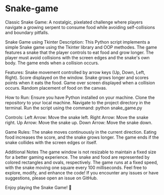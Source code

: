 # Snake-game
Classic Snake Game: A nostalgic, pixelated challenge where players navigate a growing serpent to consume food while avoiding self-collisions and boundary pitfalls.

Snake Game using Tkinter
Description:
This Python script implements a simple Snake game using the Tkinter library and OOP methodes. The game features a snake that the player controls to eat food and grow longer. The player must avoid collisions with the screen edges and the snake's own body. The game ends when a collision occurs.

Features:
Snake movement controlled by arrow keys (Up, Down, Left, Right).
Score displayed on the window.
Snake grows longer and scores points when it eats the food.
Game over screen displayed when a collision occurs.
Random placement of food on the canvas.

How to Run:
Ensure you have Python installed on your machine.
Clone the repository to your local machine.
Navigate to the project directory in the terminal.
Run the script using the command: python snake_game.py

Controls:
Left Arrow: Move the snake left.
Right Arrow: Move the snake right.
Up Arrow: Move the snake up.
Down Arrow: Move the snake down.

Game Rules:
The snake moves continuously in the current direction.
Eating food increases the score, and the snake grows longer.
The game ends if the snake collides with the screen edges or itself.

Additional Notes
The game window is not resizable to maintain a fixed size for a better gaming experience.
The snake and food are represented by colored rectangles and ovals, respectively.
The game runs at a fixed speed, with the snake moving one square every 100 milliseconds.
Feel free to explore, modify, and enhance the code! If you encounter any issues or have suggestions, please open an issue on GitHub.

Enjoy playing the Snake Game! 🐍

